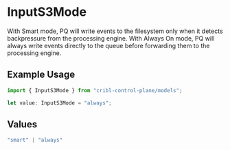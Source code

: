 # InputS3Mode

With Smart mode, PQ will write events to the filesystem only when it detects backpressure from the processing engine. With Always On mode, PQ will always write events directly to the queue before forwarding them to the processing engine.

## Example Usage

```typescript
import { InputS3Mode } from "cribl-control-plane/models";

let value: InputS3Mode = "always";
```

## Values

```typescript
"smart" | "always"
```